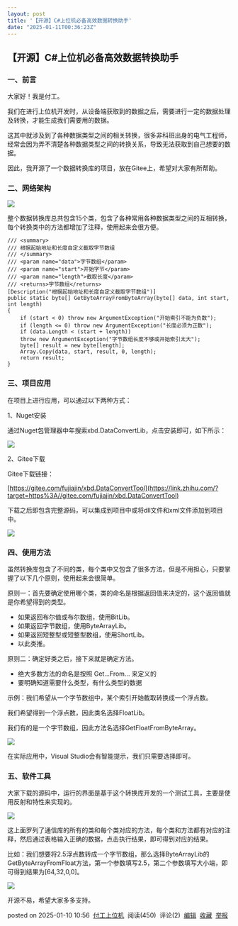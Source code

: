 ```yaml
---
layout: post
title: '【开源】C#上位机必备高效数据转换助手'
date: "2025-01-11T00:36:23Z"
---
```

【开源】C#上位机必备高效数据转换助手
-------------------

### 一、前言

大家好！我是付工。

我们在进行上位机开发时，从设备端获取到的数据之后，需要进行一定的数据处理及转换，才能生成我们需要用的数据。

这其中就涉及到了各种数据类型之间的相关转换，很多非科班出身的电气工程师，经常会因为弄不清楚各种数据类型之间的转换关系，导致无法获取到自己想要的数据。

因此，我开源了一个数据转换库的项目，放在Gitee上，希望对大家有所帮助。

### 二、网络架构

![](https://picx.zhimg.com/80/v2-cdbce55f7255c491fdd9f9163dfb3c39_720w.webp)

整个数据转换库总共包含15个类，包含了各种常用各种数据类型之间的互相转换，每个转换类中的方法都增加了注释，使用起来会很方便。

    /// <summary>
    /// 根据起始地址和长度自定义截取字节数组
    /// </summary>
    /// <param name="data">字节数组</param>
    /// <param name="start">开始字节</param>
    /// <param name="length">截取长度</param>
    /// <returns>字节数组</returns>
    [Description("根据起始地址和长度自定义截取字节数组")]
    public static byte[] GetByteArrayFromByteArray(byte[] data, int start, int length)
    {
        if (start < 0) throw new ArgumentException("开始索引不能为负数");
        if (length <= 0) throw new ArgumentException("长度必须为正数");
        if (data.Length < (start + length)) 
        throw new ArgumentException("字节数组长度不够或开始索引太大");
        byte[] result = new byte[length];
        Array.Copy(data, start, result, 0, length);
        return result;
    }
    

### 三、项目应用

在项目上进行应用，可以通过以下两种方式：

1、Nuget安装

通过Nuget包管理器中年搜索xbd.DataConvertLib，点击安装即可，如下所示：

![](https://picx.zhimg.com/80/v2-f83ac75ba4b36e005dfcc986c251789d_720w.webp)

2、Gitee下载

Gitee下载链接：

[https://gitee.com/fujiajin/xbd.DataConvertTool](https://link.zhihu.com/?target=https%3A//gitee.com/fujiajin/xbd.DataConvertTool)

下载之后即包含完整源码，可以集成到项目中或将dll文件和xml文件添加到项目中。

![](https://pic1.zhimg.com/80/v2-9323fcb276d41ae349f7fa012ab87a62_720w.webp)

### 四、使用方法

虽然转换库包含了不同的类，每个类中又包含了很多方法，但是不用担心，只要掌握了以下几个原则，使用起来会很简单。

原则一：首先要确定使用哪个类，类的命名是根据返回值来决定的，这个返回值就是你希望得到的类型。

*   如果返回布尔值或布尔数组，使用BitLib。
*   如果返回字节数组，使用ByteArrayLib。
*   如果返回短整型或短整型数组，使用ShortLib。
*   以此类推。

原则二：确定好类之后，接下来就是确定方法。

*   绝大多数方法的命名是按照 Get...From... 来定义的
*   要明确知道需要什么类型，有什么类型的数据

示例：我们希望从一个字节数组中，某个索引开始截取转换成一个浮点数。

我们希望得到一个浮点数，因此类名选择FloatLib。

我们有的是一个字节数组，因此方法名选择GetFloatFromByteArray。

![](https://picx.zhimg.com/80/v2-d56207ddf7049466ead10a08207376af_720w.webp)

在实际应用中，Visual Studio会有智能提示，我们只需要选择即可。

### 五、软件工具

大家下载的源码中，运行的界面是基于这个转换库开发的一个测试工具，主要是使用反射和特性来实现的。

![](https://pica.zhimg.com/80/v2-98b0db706fa835ea946f23a4074dc078_720w.webp)

这上面罗列了通信库的所有的类和每个类对应的方法，每个类和方法都有对应的注释，然后通过表格输入正确的数据，点击执行结果，即可得到对应的结果。

比如：我们想要将2.5浮点数转成一个字节数组，那么选择ByteArrayLib的GetByteArrayFromFloat方法，第一个参数填写2.5，第二个参数填写大小端，即可得到结果为\[64,32,0,0\]。

![](https://pic1.zhimg.com/80/v2-c520e5e0eb1cc23c44a46f7a97b2b18e_720w.webp)

开源不易，希望大家多多支持。

posted on 2025-01-10 10:56  [付工上位机](https://www.cnblogs.com/xbdedu)  阅读(450)  评论(2)  [编辑](https://i.cnblogs.com/EditPosts.aspx?postid=18663596)  [收藏](javascript:void\(0\))  [举报](javascript:void\(0\))